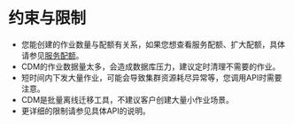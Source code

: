 # 约束与限制<a name="dgc_02_0005"></a>

-   您能创建的作业数量与配额有关系，如果您想查看服务配额、扩大配额，具体请参见[服务配额](https://support.huaweicloud.com/productdesc-dgc/dgc_07_008.html)。
-   CDM的作业数据量太多，会造成数据库压力，建议定时清理不需要的作业。
-   短时间内下发大量作业，可能会导致集群资源耗尽异常等，您调用API时需要注意。
-   CDM是批量离线迁移工具，不建议客户创建大量小作业场景。
-   更详细的限制请参见具体API的说明。

